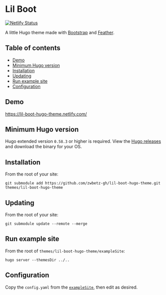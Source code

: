 # Lil Boot

[![Netlify Status](https://api.netlify.com/api/v1/badges/659dd95d-a48d-407b-b915-efb7db9ba4cc/deploy-status)](https://app.netlify.com/sites/lil-boot-hugo-theme/deploys)

A little Hugo theme made with [Bootstrap](https://getbootstrap.com/) and [Feather](https://feathericons.com/). 

## Table of contents

<!-- Regenerate toc by running: ./gh-md-toc README.md -->

* [Demo](#demo)
* [Minimum Hugo version](#minimum-hugo-version)
* [Installation](#installation)
* [Updating](#updating)
* [Run example site](#run-example-site)
* [Configuration](#configuration)

## Demo

https://lil-boot-hugo-theme.netlify.com/

## Minimum Hugo version

Hugo extended version `0.58.3` or higher is required. View the [Hugo releases](https://github.com/gohugoio/hugo/releases) and download the binary for your OS.

## Installation

From the root of your site:

```
git submodule add https://github.com/zwbetz-gh/lil-boot-hugo-theme.git themes/lil-boot-hugo-theme
```

## Updating

From the root of your site:

```
git submodule update --remote --merge
```

## Run example site

From the root of `themes/lil-boot-hugo-theme/exampleSite`:

```
hugo server --themesDir ../..
```

## Configuration

Copy the `config.yaml` from the [`exampleSite`](https://github.com/zwbetz-gh/lil-boot-hugo-theme/tree/master/exampleSite), then edit as desired. 

